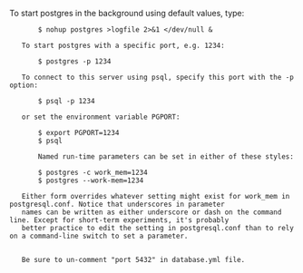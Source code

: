 To start postgres in the background using default values, type:

           $ nohup postgres >logfile 2>&1 </dev/null &

       To start postgres with a specific port, e.g. 1234:

           $ postgres -p 1234

       To connect to this server using psql, specify this port with the -p option:

           $ psql -p 1234

       or set the environment variable PGPORT:

           $ export PGPORT=1234
           $ psql

           Named run-time parameters can be set in either of these styles:

           $ postgres -c work_mem=1234
           $ postgres --work-mem=1234

       Either form overrides whatever setting might exist for work_mem in postgresql.conf. Notice that underscores in parameter
       names can be written as either underscore or dash on the command line. Except for short-term experiments, it's probably
       better practice to edit the setting in postgresql.conf than to rely on a command-line switch to set a parameter.


       Be sure to un-comment "port 5432" in database.yml file.
